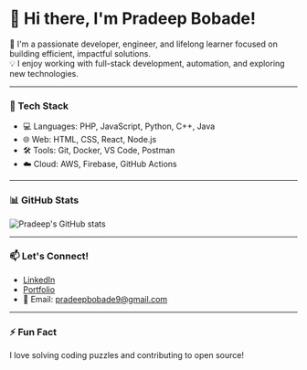 # 👋 Hi there, I'm Pradeep Bobade!

🚀 I'm a passionate developer, engineer, and lifelong learner focused on building efficient, impactful solutions.  
💡 I enjoy working with full-stack development, automation, and exploring new technologies.

---

### 🔧 Tech Stack
- 💻 Languages: PHP, JavaScript, Python, C++, Java
- 🌐 Web: HTML, CSS, React, Node.js
- 🛠️ Tools: Git, Docker, VS Code, Postman
- ☁️ Cloud: AWS, Firebase, GitHub Actions

---

### 📊 GitHub Stats

![Pradeep's GitHub stats](https://github-readme-stats.vercel.app/api?username=bobadepradeep&show_icons=true&theme=github_dark)

---

### 📫 Let's Connect!
- [LinkedIn](https://www.linkedin.com/in/pradeepbobade/)
- [Portfolio](#)
- 📧 Email: pradeepbobade9@gmail.com

---

### ⚡ Fun Fact
I love solving coding puzzles and contributing to open source!
